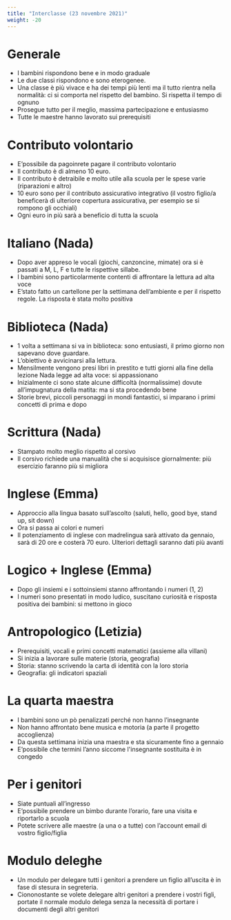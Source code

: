 ```yaml
---
title: "Interclasse (23 novembre 2021)"
weight: -20
---
```


# Generale
* I bambini rispondono bene e in modo graduale
* Le due classi rispondono e sono eterogenee. 
* Una classe è più vivace e ha dei tempi più lenti ma il tutto rientra nella normalità: ci si comporta nel rispetto del bambino. Si rispetta il tempo di ognuno
* Prosegue tutto per il meglio, massima partecipazione e entusiasmo
* Tutte le maestre hanno lavorato sui prerequisiti

# Contributo volontario
* E’possibile da pagoinrete pagare il contributo volontario
* Il contributo è di almeno 10 euro.
* Il contributo è detraibile e molto utile alla scuola per le spese varie (riparazioni e altro)
* 10 euro sono per il contributo assicurativo integrativo (il vostro figlio/a beneficerà di ulteriore copertura assicurativa, per esempio se si rompono gli occhiali)
* Ogni euro in più sarà a beneficio di tutta la scuola

# Italiano (Nada)
* Dopo aver appreso le vocali (giochi, canzoncine, mimate) ora si è passati a M, L, F e tutte le rispettive sillabe.
* I bambini sono particolarmente contenti di affrontare la lettura ad alta voce
* E’stato fatto un cartellone per la settimana dell’ambiente e per il rispetto regole. La risposta è stata molto positiva

# Biblioteca (Nada)
* 1 volta a settimana si va in biblioteca: sono entusiasti, il primo giorno non sapevano dove guardare.
* L’obiettivo è avvicinarsi alla lettura.
* Mensilmente vengono presi libri in prestito e tutti giorni alla fine della lezione Nada legge ad alta voce: si appassionano
* Inizialmente ci sono state alcune difficoltà (normalissime) dovute all’impugnatura della matita: ma si sta procedendo bene
* Storie brevi, piccoli personaggi in mondi fantastici, si imparano i primi concetti di prima e dopo

# Scrittura (Nada)
* Stampato molto meglio rispetto al corsivo
* Il corsivo richiede una manualità che si acquisisce giornalmente: più esercizio faranno più si migliora

# Inglese (Emma)
* Approccio alla lingua basato sull’ascolto (saluti, hello, good bye, stand up, sit down)
* Ora si passa ai colori e numeri
* Il potenziamento di inglese con madrelingua sarà attivato da gennaio, sarà di 20 ore e costerà 70 euro. Ulteriori dettagli saranno dati più avanti

# Logico + Inglese (Emma)
* Dopo gli insiemi e i sottoinsiemi stanno affrontando i numeri (1, 2)
* I numeri sono presentati in modo ludico, suscitano curiosità e risposta positiva dei bambini: si mettono in gioco

# Antropologico (Letizia)
* Prerequisiti, vocali e primi concetti matematici (assieme alla villani)
* Si inizia a lavorare sulle materie (storia, geografia) 
* Storia: stanno scrivendo la carta di identità con la loro storia
* Geografia: gli indicatori spaziali

# La quarta maestra
* I bambini sono un pò penalizzati perché non hanno l’insegnante
* Non hanno affrontato bene musica e motoria (a parte il progetto accoglienza)
* Da questa settimana inizia una maestra e sta sicuramente fino a gennaio
* E’possibile che termini l’anno siccome l'insegnante sostituita è in congedo

# Per i genitori
* Siate puntuali all’ingresso
* E’possibile prendere un bimbo durante l’orario, fare una visita e riportarlo a scuola
* Potete scrivere alle maestre (a una o a tutte) con l’account email di vostro figlio/figlia 

# Modulo deleghe
* Un modulo per delegare tutti i genitori a prendere un figlio all’uscita è in fase di stesura in segreteria.
* Ciononostante se volete delegare altri genitori a prendere i vostri figli, portate il normale modulo delega senza la necessità di portare i documenti degli altri genitori

